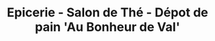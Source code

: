 ---
title: "Epicerie - Salon de Thé - Dépot de pain 'Au Bonheur de Val'"
url: /roderen/epicerie-salon-de-the-depot-de-pain-au-bonheur-de-val/
shop: supermarché
---